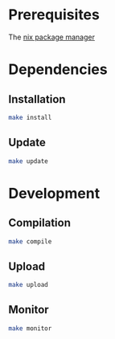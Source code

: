 # Prerequisites

The [nix package manager](https://nixos.org/download.html)

# Dependencies

## Installation
```sh
make install
```

## Update
```sh
make update
```

# Development

## Compilation
```sh
make compile
```

## Upload
```sh
make upload
```

## Monitor
```sh
make monitor
```
